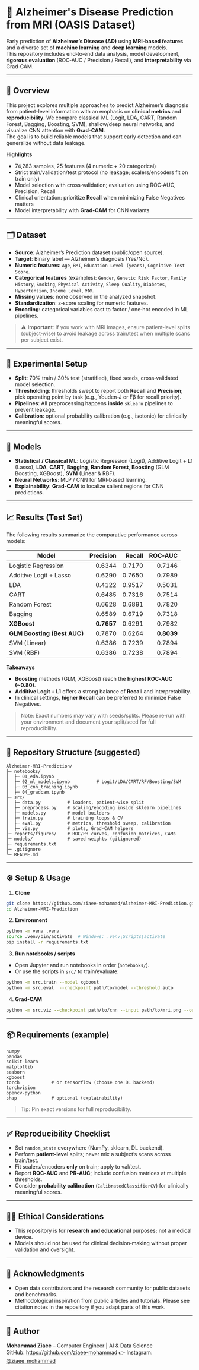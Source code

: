 # 🧠 Alzheimer's Disease Prediction from MRI (OASIS Dataset)

Early prediction of **Alzheimer’s Disease (AD)** using **MRI-based features** and a diverse set of **machine learning** and **deep learning** models.  
This repository includes end‑to‑end data analysis, model development, **rigorous evaluation** (ROC‑AUC / Precision / Recall), and **interpretability** via Grad‑CAM.

---

## 📖 Overview
This project explores multiple approaches to predict Alzheimer’s diagnosis from patient-level information with an emphasis on **clinical metrics** and **reproducibility**. We compare classical ML (Logit, LDA, CART, Random Forest, Bagging, Boosting, SVM), shallow/deep neural networks, and visualize CNN attention with **Grad‑CAM**.  
The goal is to build reliable models that support early detection and can generalize without data leakage.

**Highlights**
- 74,283 samples, 25 features (4 numeric + 20 categorical)  
- Strict train/validation/test protocol (no leakage; scalers/encoders fit on train only)  
- Model selection with cross‑validation; evaluation using ROC‑AUC, Precision, Recall  
- Clinical orientation: prioritize **Recall** when minimizing False Negatives matters  
- Model interpretability with **Grad‑CAM** for CNN variants

---

## 🗂️ Dataset
- **Source**: Alzheimer’s Prediction dataset (public/open source).  
- **Target**: Binary label — Alzheimer’s diagnosis (Yes/No).  
- **Numeric features**: `Age`, `BMI`, `Education Level (years)`, `Cognitive Test Score`.  
- **Categorical features** (examples): `Gender`, `Genetic Risk Factor`, `Family History`, `Smoking`, `Physical Activity`, `Sleep Quality`, `Diabetes`, `Hypertension`, `Income Level`, etc.  
- **Missing values**: none observed in the analyzed snapshot.  
- **Standardization**: z‑score scaling for numeric features.  
- **Encoding**: categorical variables cast to factor / one‑hot encoded in ML pipelines.

> ⚠️ **Important**: If you work with MRI images, ensure patient‑level splits (subject‑wise) to avoid leakage across train/test when multiple scans per subject exist.

---

## 🧪 Experimental Setup
- **Split**: 70% train / 30% test (stratified), fixed seeds, cross‑validated model selection.  
- **Thresholding**: thresholds swept to report both **Recall** and **Precision**; pick operating point by task (e.g., Youden‑J or Fβ for recall priority).  
- **Pipelines**: All preprocessing happens **inside** `sklearn` pipelines to prevent leakage.  
- **Calibration**: optional probability calibration (e.g., isotonic) for clinically meaningful scores.

---

## 🧠 Models
- **Statistical / Classical ML**: Logistic Regression (Logit), Additive Logit + L1 (Lasso), **LDA**, **CART**, **Bagging**, **Random Forest**, **Boosting** (GLM Boosting, XGBoost), **SVM** (Linear & RBF).  
- **Neural Networks**: MLP / CNN for MRI‑based learning.  
- **Explainability**: **Grad‑CAM** to localize salient regions for CNN predictions.

---

## 📈 Results (Test Set)
The following results summarize the comparative performance across models:

| Model | Precision | Recall | ROC‑AUC |
|---|---:|---:|---:|
| Logistic Regression | 0.6344 | 0.7170 | 0.7146 |
| Additive Logit + Lasso | 0.6290 | 0.7650 | 0.7989 |
| LDA | 0.4122 | 0.9517 | 0.5031 |
| CART | 0.6485 | 0.7316 | 0.7514 |
| Random Forest | 0.6628 | 0.6891 | 0.7820 |
| Bagging | 0.6589 | 0.6719 | 0.7318 |
| **XGBoost** | **0.7657** | 0.6291 | 0.7982 |
| **GLM Boosting (Best AUC)** | 0.7870 | 0.6264 | **0.8039** |
| SVM (Linear) | 0.6386 | 0.7239 | 0.7894 |
| SVM (RBF) | 0.6386 | 0.7238 | 0.7894 |

**Takeaways**
- **Boosting** methods (GLM, XGBoost) reach the **highest ROC‑AUC (~0.80)**.  
- **Additive Logit + L1** offers a strong balance of **Recall** and interpretability.  
- In clinical settings, **higher Recall** can be preferred to minimize False Negatives.

> Note: Exact numbers may vary with seeds/splits. Please re‑run with your environment and document your split/seed for full reproducibility.

---

## 🧩 Repository Structure (suggested)
```
Alzheimer-MRI-Prediction/
├─ notebooks/
│  ├─ 01_eda.ipynb
│  ├─ 02_ml_models.ipynb          # Logit/LDA/CART/RF/Boosting/SVM
│  ├─ 03_cnn_training.ipynb
│  ├─ 04_gradcam.ipynb
├─ src/
│  ├─ data.py          # loaders, patient-wise split
│  ├─ preprocess.py    # scaling/encoding inside sklearn pipelines
│  ├─ models.py        # model builders
│  ├─ train.py         # training loops & CV
│  ├─ eval.py          # metrics, threshold sweep, calibration
│  ├─ viz.py           # plots, Grad-CAM helpers
├─ reports/figures/    # ROC/PR curves, confusion matrices, CAMs
├─ models/             # saved weights (gitignored)
├─ requirements.txt
├─ .gitignore
└─ README.md
```

---

## ⚙️ Setup & Usage
1) **Clone**
```bash
git clone https://github.com/ziaee-mohammad/Alzheimer-MRI-Prediction.git
cd Alzheimer-MRI-Prediction
```

2) **Environment**
```bash
python -m venv .venv
source .venv/bin/activate  # Windows: .venv\Scripts\activate
pip install -r requirements.txt
```

3) **Run notebooks / scripts**
- Open Jupyter and run notebooks in order (`notebooks/`).  
- Or use the scripts in `src/` to train/evaluate:
```bash
python -m src.train --model xgboost
python -m src.eval  --checkpoint path/to/model --threshold auto
```

4) **Grad‑CAM**
```bash
python -m src.viz --checkpoint path/to/cnn --input path/to/mri.png --out reports/figures/cam.png
```

---

## 📦 Requirements (example)
```
numpy
pandas
scikit-learn
matplotlib
seaborn
xgboost
torch            # or tensorflow (choose one DL backend)
torchvision
opencv-python
shap             # optional (explainability)
```

> Tip: Pin exact versions for full reproducibility.

---

## ✅ Reproducibility Checklist
- Set `random_state` everywhere (NumPy, sklearn, DL backend).  
- Perform **patient‑level** splits; never mix a subject’s scans across train/test.  
- Fit scalers/encoders **only** on train; apply to val/test.  
- Report **ROC‑AUC** and **PR‑AUC**; include confusion matrices at multiple thresholds.  
- Consider **probability calibration** (`CalibratedClassifierCV`) for clinically meaningful scores.

---

## 🧑‍⚕️ Ethical Considerations
- This repository is for **research and educational** purposes; not a medical device.  
- Models should not be used for clinical decision‑making without proper validation and oversight.

---

## 🙌 Acknowledgments
- Open data contributors and the research community for public datasets and benchmarks.  
- Methodological inspiration from public articles and tutorials. Please see citation notes in the repository if you adapt parts of this work.

---

## 👤 Author
**Mohammad Ziaee** – Computer Engineer | AI & Data Science  
GitHub: https://github.com/ziaee-mohammad
👉 Instagram: [@ziaee_mohammad](https://www.instagram.com/ziaee_mohammad/)



